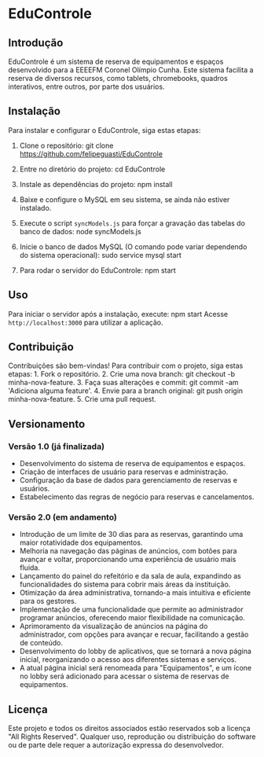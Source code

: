 # EduControle

## Introdução
EduControle é um sistema de reserva de equipamentos e espaços desenvolvido para a EEEEFM Coronel Olímpio Cunha. Este sistema facilita a reserva de diversos recursos, como tablets, chromebooks, quadros interativos, entre outros, por parte dos usuários.

## Instalação

Para instalar e configurar o EduControle, siga estas etapas:

1. Clone o repositório:
   git clone https://github.com/felipeguasti/EduControle

2. Entre no diretório do projeto:
   cd EduControle

3. Instale as dependências do projeto:
   npm install

4. Baixe e configure o MySQL em seu sistema, se ainda não estiver instalado.

5. Execute o script `syncModels.js` para forçar a gravação das tabelas do banco de dados:
   node syncModels.js

6. Inicie o banco de dados MySQL (O comando pode variar dependendo do sistema operacional):
   sudo service mysql start

7. Para rodar o servidor do EduControle:
   npm start

## Uso
Para iniciar o servidor após a instalação, execute: npm start Acesse `http://localhost:3000` para utilizar a aplicação.

## Contribuição
Contribuições são bem-vindas! Para contribuir com o projeto, siga estas etapas: 1. Fork o repositório. 2. Crie uma nova branch: git checkout -b minha-nova-feature. 3. Faça suas alterações e commit: git commit -am 'Adiciona alguma feature'. 4. Envie para a branch original: git push origin minha-nova-feature. 5. Crie uma pull request.

## Versionamento
### Versão 1.0 (já finalizada)
- Desenvolvimento do sistema de reserva de equipamentos e espaços.
- Criação de interfaces de usuário para reservas e administração.
- Configuração da base de dados para gerenciamento de reservas e usuários.
- Estabelecimento das regras de negócio para reservas e cancelamentos.

### Versão 2.0 (em andamento)
- Introdução de um limite de 30 dias para as reservas, garantindo uma maior rotatividade dos equipamentos.
- Melhoria na navegação das páginas de anúncios, com botões para avançar e voltar, proporcionando uma experiência de usuário mais fluida.
- Lançamento do painel do refeitório e da sala de aula, expandindo as funcionalidades do sistema para cobrir mais áreas da instituição.
- Otimização da área administrativa, tornando-a mais intuitiva e eficiente para os gestores.
- Implementação de uma funcionalidade que permite ao administrador programar anúncios, oferecendo maior flexibilidade na comunicação.
- Aprimoramento da visualização de anúncios na página do administrador, com opções para avançar e recuar, facilitando a gestão de conteúdo.
- Desenvolvimento do lobby de aplicativos, que se tornará a nova página inicial, reorganizando o acesso aos diferentes sistemas e serviços.
- A atual página inicial será renomeada para "Equipamentos", e um ícone no lobby será adicionado para acessar o sistema de reservas de equipamentos.

## Licença
Este projeto e todos os direitos associados estão reservados sob a licença "All Rights Reserved". Qualquer uso, reprodução ou distribuição do software ou de parte dele requer a autorização expressa do desenvolvedor.